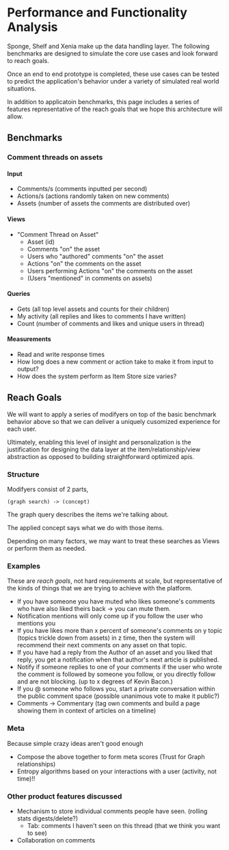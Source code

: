 # Performance and Functionality Analysis

Sponge, Shelf and Xenia make up the data handling layer. The following benchmarks are designed to simulate the core use cases and look forward to reach goals.

Once an end to end prototype is completed, these use cases can be tested to predict the application's behavior under a variety of simulated real world situations.

In addition to applicatoin benchmarks, this page includes a series of features representative of the reach goals that we hope this architecture will allow.

## Benchmarks

### Comment threads on assets

#### Input

* Comments/s (comments inputted per second)
* Actions/s (actions randomly taken on new comments)
* Assets (number of assets the comments are distributed over)


#### Views

* "Comment Thread on Asset"
  * Asset (id)
  * Comments "on" the asset
  * Users who "authored" comments "on" the asset
  * Actions "on" the comments on the asset
  * Users performing Actions "on" the comments on the asset
  * (Users "mentioned" in comments on assets)

  
#### Queries

* Gets (all top level assets and counts for their children)
* My activity (all replies and likes to comments I have written)
* Count (number of comments and likes and unique users in thread)

#### Measurements

* Read and write response times
* How long does a new comment or action take to make it from input to output?
* How does the system perform as Item Store size varies?

## Reach Goals

We will want to apply a series of modifyers on top of the basic benchmark behavior above so that we can deliver a uniquely cusomized experience for each user. 

Ultimately, enabling this level of insight and personalization is the justification for designing the data layer at the item/relationship/view abstraction as opposed to building straightforward optimized apis.

### Structure

Modifyers consist of 2 parts, 

```(graph search) -> (concept)```

The graph query describes the items we're talking about.

The applied concept says what we do with those items.

Depending on many factors, we may want to treat these searches as Views or perform them as needed.

### Examples

These are _reach goals_, not hard requirements at scale, but representative of the kinds of things that we are trying to achieve with the platform.


* If you have someone you have muted who likes someone's comments who have also liked theirs back -> you can mute them.
* Notification mentions will only come up if you follow the user who mentions you
* If you have likes more than x percent of someone's comments on y topic (topics trickle down from assets) in z time, then the system will recommend their next comments on any asset on that topic.
* If you have had a reply from the Author of an asset and you liked that reply, you get a notification when that author's next article is published.
* Notify if someone replies to one of your comments if the user who wrote the comment is followed by someone you follow, or you directly follow and are not blocking.  (up to x degrees of Kevin Bacon.)
* If you @ someone who follows you, start a private conversation within the public comment space (possible unanimous vote to make it public?)
* Comments -> Commentary (tag own comments and build a page showing them in context of articles on a timeline)

### Meta

Because simple crazy ideas aren't good enough

* Compose the above together to form meta scores (Trust for Graph relationships)
* Entropy algorithms based on your interactions with a user (activity, not time)!!


### Other product features discussed

* Mechanism to store individual comments people have seen. (rolling stats digests/delete?)
  * Tab: comments I haven't seen on this thread (that we think you want to see)
* Collaboration on comments



